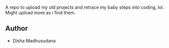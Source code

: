 
 A repo to upload my old projects and retrace my baby steps into coding, lol. Might upload more as i find them.




## Author

* Disha Madhusudana


